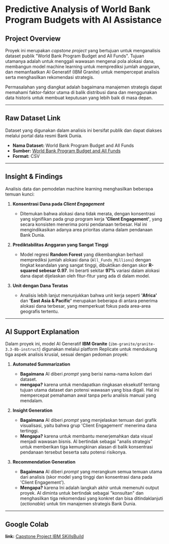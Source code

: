 # Predictive Analysis of World Bank Program Budgets with AI Assistance

## Project Overview

Proyek ini merupakan *capstone project* yang bertujuan untuk menganalisis dataset publik "World Bank Program Budget and All Funds". Tujuan utamanya adalah untuk menggali wawasan mengenai pola alokasi dana, membangun model machine learning untuk memprediksi jumlah anggaran, dan memanfaatkan AI Generatif (IBM Granite) untuk mempercepat analisis serta menghasilkan rekomendasi strategis.

Permasalahan yang diangkat adalah bagaimana manajemen strategis dapat memahami faktor-faktor utama di balik distribusi dana dan menggunakan data historis untuk membuat keputusan yang lebih baik di masa depan.

---

## Raw Dataset Link 

Dataset yang digunakan dalam analisis ini bersifat publik dan dapat diakses melalui portal data resmi Bank Dunia.

* **Nama Dataset:** World Bank Program Budget and All Funds
* **Sumber:** [World Bank Program Budget and All Funds](https://financesone.worldbank.org/world-bank-program-budget-and-all-funds/DS00032)
* **Format:** CSV

---

## Insight & Findings

Analisis data dan pemodelan machine learning menghasilkan beberapa temuan kunci:

1.  **Konsentrasi Dana pada *Client Engagement***
    * Ditemukan bahwa alokasi dana tidak merata, dengan konsentrasi yang signifikan pada grup program kerja **'Client Engagement'**, yang secara konsisten menerima porsi pendanaan terbesar. Hal ini mengindikasikan adanya area prioritas utama dalam pendanaan Bank Dunia.

2.  **Prediktabilitas Anggaran yang Sangat Tinggi**
    * Model regresi **Random Forest** yang dikembangkan berhasil memprediksi jumlah alokasi dana (`All_Funds_Millions`) dengan tingkat keandalan yang sangat tinggi, dibuktikan dengan skor **R-squared sebesar 0.97**. Ini berarti sekitar **97%** variasi dalam alokasi dana dapat dijelaskan oleh fitur-fitur yang ada di dalam model.

3.  **Unit dengan Dana Teratas**
    * Analisis lebih lanjut menunjukkan bahwa unit kerja seperti **'Africa'** dan **'East Asia & Pacific'** merupakan beberapa di antara penerima alokasi dana terbesar, yang memperkuat fokus pada area-area geografis tertentu.

---

## AI Support Explanation

Dalam proyek ini, model AI Generatif **IBM Granite** (`ibm-granite/granite-3.3-8b-instruct`) digunakan melalui platform Replicate untuk mendukung tiga aspek analisis krusial, sesuai dengan pedoman proyek:

1.  **Automated Summarization**
    * **Bagaimana** AI diberi *prompt* yang berisi nama-nama kolom dari dataset.
    * **mengapa?** karena untuk mendapatkan ringkasan eksekutif tentang tujuan utama dataset dan potensi wawasan yang bisa digali. Hal ini mempercepat pemahaman awal tanpa perlu analisis manual yang mendalam.

2.  **Insight Generation**
    * **Bagaimana** AI diberi *prompt* yang menjelaskan temuan dari grafik visualisasi, yaitu bahwa grup 'Client Engagement' menerima dana tertinggi.
    * **Mengapa?** karena untuk membantu menerjemahkan data visual menjadi wawasan bisnis. AI bertindak sebagai "analis strategis" untuk memberikan tiga kemungkinan alasan di balik konsentrasi pendanaan tersebut beserta satu potensi risikonya.

3.  **Recommendation Generation**
    * **Bagaimana** AI diberi *prompt* yang merangkum semua temuan utama dari analisis (skor model yang tinggi dan konsentrasi dana pada 'Client Engagement').
    * **Mengapa?** karena Ini adalah langkah akhir untuk memenuhi output proyek. AI diminta untuk bertindak sebagai "konsultan" dan menghasilkan tiga rekomendasi yang konkret dan bisa ditindaklanjuti (*actionable*) untuk tim manajemen strategis Bank Dunia.
      
---

## Google Colab
 **link:** [Capstone Project IBM SKillsBuild](https://colab.research.google.com/drive/1UeUdKurtd0LP-TEeHiISS86n23DIaAGM?usp=sharing)

